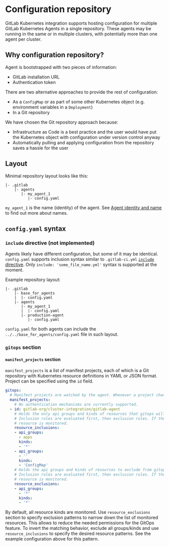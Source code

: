 # Configuration repository

GitLab Kubernetes integration supports hosting configuration for multiple GitLab Kubernetes Agents in a single repository. These agents may be running in the same or in multiple clusters, with potentially more than one agent per cluster.

## Why configuration repository?

Agent is bootstrapped with two pieces of information:

- GitLab installation URL
- Authentication token

There are two alternative approaches to provide the rest of configuration:

- As a `ConfigMap` or as part of some other Kubernetes object (e.g. environment variables in a `Deployment`)
- In a Git repository

We have chosen the Git repository approach because:

- Infrastructure as Code is a best practice and the user would have put the Kubernetes object with configuration under version control anyway
- Automatically pulling and applying configuration from the repository saves a hassle for the user

## Layout

Minimal repository layout looks like this:

```plaintext
|- .gitlab
    |- agents
       |- my_agent_1
          |- config.yaml
```

`my_agent_1` is the name (identity) of the agent. See [Agent identity and name](identity_and_auth.md#agent-identity-and-name) to find out more about names.

## `config.yaml` syntax

### `include` directive (not implemented)

Agents likely have different configuration, but some of it may be identical. `config.yaml` supports inclusion syntax similar to `.gitlab-ci.yml` [`include` directive](https://docs.gitlab.com/ee/ci/yaml/#include). Only `include: 'some_file_name.yml'` syntax is supported at the moment.

Example repository layout:

```plaintext
|- .gitlab
    |- base_for_agents
    |  |- config.yaml
    |- agents
       |- my_agent_1
       |  |- config.yaml
       |- production-agent
          |- config.yaml
```

`config.yaml` for both agents can include the `../../base_for_agents/config.yaml` file in such layout.

### `gitops` section

#### `manifest_projects` section

`manifest_projects` is a list of manifest projects, each of which is a Git repository with Kubernetes resource definitions in YAML or JSON format. Project can be specified using the `id` field.

```yaml
gitops:
  # Manifest projects are watched by the agent. Whenever a project changes, GitLab deploys the changes using the agent.
  manifest_projects:
    # No authentication mechanisms are currently supported.
  - id: gitlab-org/cluster-integration/gitlab-agent
    # Holds the only api groups and kinds of resources that gitops will monitor.
    # Inclusion rules are evaluated first, then exclusion rules. If there is still no match,
    # resource is monitored.
    resource_inclusions:
    - api_groups:
      - apps
      kinds:
      - '*'
    - api_groups:
      - ''
      kinds:
      - 'ConfigMap'
    # Holds the api groups and kinds of resources to exclude from gitops watch.
    # Inclusion rules are evaluated first, then exclusion rules. If there is still no match,
    # resource is monitored.
    resource_exclusions:
    - api_groups:
      - '*'
      kinds:
      - '*'
```

By default, all resource kinds are monitored. Use `resource_exclusions` section to specify exclusion patterns to narrow down the list of monitored resources. This allows to reduce the needed permissions for the GitOps feature. To invert the matching behavior, exclude all groups/kinds and use `resource_inclusions` to specify the desired resource patterns. See the example configuration above for this pattern.
